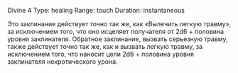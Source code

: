 Divine 4
Type: healing
Range: touch
Duration: instantaneous

Это заклинание действует точно так же, как «Вылечить легкую травму», за исключением того, что оно исцеляет получателя от 2d6 + половина уровня заклинателя. Обратное заклинание, вызвать серьезную травму, также действует точно так же, как и вызвать легкую травму, за исключением того, что наносит цели 2d6 + половина уровня заклинателя некротического урона.